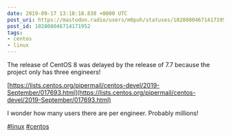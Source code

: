 ```yaml
---
date: 2019-09-17 13:18:18.838 +0000 UTC
post_uri: https://mastodon.radio/users/m0puh/statuses/102808046714171952
post_id: 102808046714171952
tags:
- centos
- linux
---
```

The release of CentOS 8 was delayed by the release of 7.7 because the project only has three engineers!

[https://lists.centos.org/pipermail/centos-devel/2019-September/017693.html](https://lists.centos.org/pipermail/centos-devel/2019-September/017693.html)

I wonder how many users there are per engineer. Probably millions!

[#linux](https://mastodon.radio/tags/linux) [#centos](https://mastodon.radio/tags/centos)


